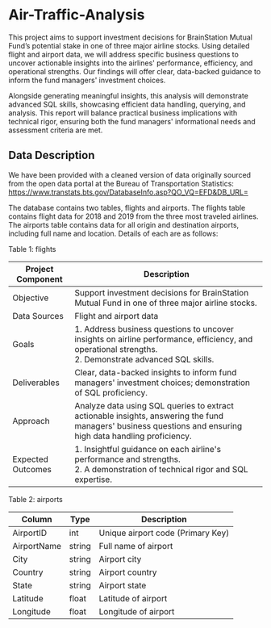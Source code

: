 # Air-Traffic-Analysis
This project aims to support investment decisions for BrainStation Mutual Fund’s potential stake in one of three major airline stocks. Using detailed flight and airport data, we will address specific business questions to uncover actionable insights into the airlines' performance, efficiency, and operational strengths. Our findings will offer clear, data-backed guidance to inform the fund managers' investment choices.

Alongside generating meaningful insights, this analysis will demonstrate advanced SQL skills, showcasing efficient data handling, querying, and analysis. This report will balance practical business implications with technical rigor, ensuring both the fund managers' informational needs and assessment criteria are met.

## Data Description
We have been provided with a cleaned version of data originally sourced from the open data portal at the Bureau of Transportation Statistics:
https://www.transtats.bts.gov/DatabaseInfo.asp?QO_VQ=EFD&DB_URL=

The database contains two tables, flights and airports. The flights table contains flight data for 2018 and 2019 from the three most traveled airlines. The airports table contains data for all origin and destination airports, including full name and location. Details of each are as follows:

Table 1: flights

| **Project Component**              | **Description**                                                                                                                                                  |
|------------------------------------|------------------------------------------------------------------------------------------------------------------------------------------------------------------|
| Objective                      | Support investment decisions for BrainStation Mutual Fund in one of three major airline stocks.                                                                  |
| Data Sources                   | Flight and airport data                                                                                                                                            |
| Goals                          | 1. Address business questions to uncover insights on airline performance, efficiency, and operational strengths. <br> 2. Demonstrate advanced SQL skills.       |
| Deliverables                   | Clear, data-backed insights to inform fund managers' investment choices; demonstration of SQL proficiency.                                                        |
| Approach                       | Analyze data using SQL queries to extract actionable insights, answering the fund managers' business questions and ensuring high data handling proficiency.        |
| Expected Outcomes              | 1. Insightful guidance on each airline's performance and strengths. <br> 2. A demonstration of technical rigor and SQL expertise.                                 |

Table 2: airports

| **Column**     | **Type** | **Description**                       |
|----------------|----------|---------------------------------------|
| AirportID      | int      | Unique airport code (Primary Key)     |
| AirportName    | string   | Full name of airport                  |
| City           | string   | Airport city                          |
| Country        | string   | Airport country                       |
| State          | string   | Airport state                         |
| Latitude       | float    | Latitude of airport                   |
| Longitude      | float    | Longitude of airport                  |


